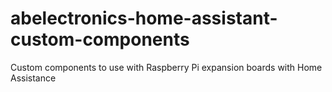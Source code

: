 # abelectronics-home-assistant-custom-components
Custom components to use with Raspberry Pi expansion boards with Home Assistance
